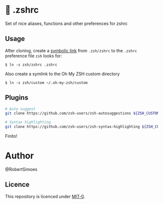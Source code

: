 # 🌮 .zshrc 

Set of nice aliases, functions and other preferences for zshrc 

## Usage

After cloning, create a [symbolic
link](https://en.wikipedia.org/wiki/Symbolic_link) from `.zsh/zshrc` to the
`.zshrc` preference file `zsh` looks for:

```
$ ln -s zsh/zshrc .zshrc
```

Also create a symlink to the Oh My ZSH custom directory
```
$ ln -s zsh/custom ~/.oh-my-zsh/custom
```

## Plugins
```bash
# Auto suggest
git clone https://github.com/zsh-users/zsh-autosuggestions ${ZSH_CUSTOM:-~/.oh-my-zsh/custom}/plugins/zsh-autosuggestions

# Syntax highlighting
git clone https://github.com/zsh-users/zsh-syntax-highlighting ${ZSH_CUSTOM:-~/.oh-my-zsh/custom}/plugins/zsh-syntax-highlighting
```

Finito!

# Author
@RobertSimoes

## Licence
This repository is licenced under [MIT-0](https://github.com/aws/mit-0).

